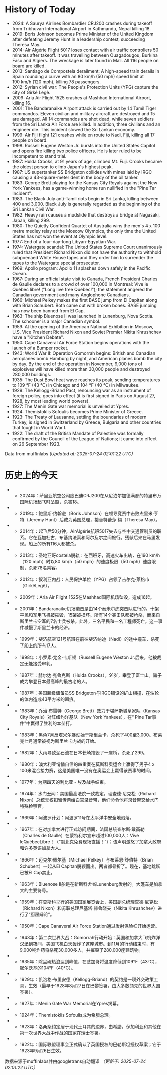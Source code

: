 # History of Today 

- 2024: A Saurya Airlines Bombardier CRJ200 crashes during takeoff from Tribhuvan International Airport in Kathmandu, Nepal killing 18.
- 2019: Boris Johnson becomes Prime Minister of the United Kingdom after defeating Jeremy Hunt in a leadership contest, succeeding Theresa May.
- 2014: Air Algérie Flight 5017 loses contact with air traffic controllers 50 minutes after takeoff. It was travelling between Ouagadougou, Burkina Faso and Algiers. The wreckage is later found in Mali. All 116 people on board are killed.
- 2013: Santiago de Compostela derailment: A high-speed train derails in Spain rounding a curve with an 80 km/h (50 mph) speed limit at 190 km/h (120 mph), killing 78 passengers.
- 2012: Syrian civil war: The People's Protection Units (YPG) capture the city of Girkê Legê.
- 2009: Aria Air Flight 1525 crashes at Mashhad International Airport, killing 16.
- 2001: The Bandaranaike Airport attack is carried out by 14 Tamil Tiger commandos. Eleven civilian and military aircraft are destroyed and 15 are damaged. All 14 commandos are shot dead, while seven soldiers from the Sri Lanka Air Force are killed. In addition, three civilians and an engineer die. This incident slowed the Sri Lankan economy.
- 1999: Air Fiji flight 121 crashes while en route to Nadi, Fiji, killing all 17 people on board.
- 1998: Russell Eugene Weston Jr. bursts into the United States Capitol and opens fire killing two police officers. He is later ruled to be incompetent to stand trial.
- 1987: Hulda Crooks, at 91 years of age, climbed Mt. Fuji. Crooks became the oldest person to climb Japan's highest peak.
- 1987: US supertanker SS Bridgeton collides with mines laid by IRGC causing a 43-square-meter dent in the body of the oil tanker.
- 1983: George Brett playing for the Kansas City Royals against the New York Yankees, has a game-winning home run nullified in the "Pine Tar Incident".
- 1983: The Black July anti-Tamil riots begin in Sri Lanka, killing between 400 and 3,000. Black July is generally regarded as the beginning of the Sri Lankan Civil War.
- 1982: Heavy rain causes a mudslide that destroys a bridge at Nagasaki, Japan, killing 299.
- 1980: The Quietly Confident Quartet of Australia wins the men's 4 x 100 metre medley relay at the Moscow Olympics, the only time the United States has not won the event at Olympic level.
- 1977: End of a four-day-long Libyan-Egyptian War.
- 1974: Watergate scandal: The United States Supreme Court unanimously ruled that President Richard Nixon did not have the authority to withhold subpoenaed White House tapes and they order him to surrender the tapes to the Watergate special prosecutor.
- 1969: Apollo program: Apollo 11 splashes down safely in the Pacific Ocean.
- 1967: During an official state visit to Canada, French President Charles de Gaulle declares to a crowd of over 100,000 in Montreal: Vive le Québec libre! ("Long live free Quebec!"); the statement angered the Canadian government and many Anglophone Canadians.
- 1966: Michael Pelkey makes the first BASE jump from El Capitan along with Brian Schubert. Both came out with broken bones. BASE jumping has now been banned from El Cap.
- 1963: The ship Bluenose II was launched in Lunenburg, Nova Scotia. The schooner is a major Canadian symbol.
- 1959: At the opening of the American National Exhibition in Moscow, U.S. Vice President Richard Nixon and Soviet Premier Nikita Khrushchev have a "Kitchen Debate".
- 1950: Cape Canaveral Air Force Station begins operations with the launch of a Bumper rocket.
- 1943: World War II: Operation Gomorrah begins: British and Canadian aeroplanes bomb Hamburg by night, and American planes bomb the city by day. By the end of the operation in November, 9,000 tons of explosives will have killed more than 30,000 people and destroyed 280,000 buildings.
- 1935: The Dust Bowl heat wave reaches its peak, sending temperatures to 109 °F (43 °C) in Chicago and 104 °F (40 °C) in Milwaukee.
- 1929: The Kellogg-Briand Pact, renouncing war as an instrument of foreign policy, goes into effect (it is first signed in Paris on August 27, 1928, by most leading world powers).
- 1927: The Menin Gate war memorial is unveiled at Ypres.
- 1924: Themistoklis Sofoulis becomes Prime Minister of Greece.
- 1923: The Treaty of Lausanne, settling the boundaries of modern Turkey, is signed in Switzerland by Greece, Bulgaria and other countries that fought in World War I.
- 1922: The draft of the British Mandate of Palestine was formally confirmed by the Council of the League of Nations; it came into effect on 26 September 1923.

Data from muffinlabs
*(Updated at: 2025-07-24 02:01:22 UTC)*

# 历史上的今天 

- -  2024年：萨里亚航空公司庞巴迪CRJ200在从尼泊尔加德满都的特里布万国际机场起飞时坠毁，杀害18。
- -  2019年：鲍里斯·约翰逊（Boris Johnson）在领导竞赛中击败杰里米·亨特（Jeremy Hunt）后成为英国总理，接替特蕾莎·梅（Theresa May）。
- -  2014年：起飞后50分钟，AirAlgérie航班5017失去与空中交通管制员的联系。它在瓦加杜古，布基纳法索和阿尔及尔之间旅行。残骸后来在马里发现。船上的所有116人都被杀。
- -  2013年：圣地亚哥costela脱轨：在西班牙，高速火车出轨，在190 km/h（120 mph）时以80 km/h（50 mph）的速度极限（50 mph）速度限制，杀死78名乘客。
- -  2012年：叙利亚内战：人民保护单位（YPG）占领了吉尔克·莱格市（GirkêLegê）。
- -  2009年：Aria Air Flight 1525在Mashhad国际机场坠毁，造成16起。
- -  2001年：Bandaranaike机场袭击是由14个泰米尔虎突击队进行的。十架平民和军用飞机被摧毁，15架被损坏。所有14个突击队都被枪杀，而来自斯里兰卡空军的7名士兵被杀。此外，三名平民和一名工程师死亡。这一事件减慢了斯里兰卡的经济。
- -  1999年：斐济航空121号航班在前往斐济纳迪（Nadi）的途中撞车，杀死了船上的所有17人。
- -  1998年：小罗素·尤金·韦斯顿（Russell Eugene Weston Jr.后来，他被裁定无能接受审判。
- -  1987年：赫尔达·克鲁克斯（Hulda Crooks），91岁，攀登了富士山。骗子成为攀登日本最高峰的最古老的人。
- -  1987年：美国超级储备员SS Bridgeton与IRGC铺设的矿山相撞，在油轮的体内造成43平方米的凹痕。
- -  1983年：乔治·布雷特（George Brett）效力于堪萨斯城皇家队（Kansas City Royals）对阵纽约洋基队（New York Yankees），在“ Pine Tar事件”中赢得了胜利的本垒打。
- -  1983年：黑色7月反塔米尔暴动始于斯里兰卡，杀死了400至3,000。布莱克七月通常被视为斯里兰卡内战的开始。
- -  1982年：大雨导致泥石流在日本长崎摧毁了一座桥，杀死了299。
- -  1980年：澳大利亚悄悄自信的四重奏在莫斯科奥运会上赢得了男子4 x 100米混合接力赛，这是美国唯一没有在奥运会上赢得该赛事的时间。
- -  1977年：为期四天的利比亚 - 埃及战争结束。
- -  1974年：水门丑闻：美国最高法院一致裁定，理查德·尼克松（Richard Nixon）总统无权扣留传票给白宫录音带，他们命令他将录音带交给水门特殊检察官。
- -  1969年：阿波罗计划：阿波罗11号在太平洋中安全地溅落。
- -  1967年：在对加拿大进行正式访问期间，法国总统查尔斯·戴高勒（Charles de Gaulle）在蒙特利尔宣布超过100,000人：Vive leQuébecLibre！（“魁北克免费现场直播！”）；该声明激怒了加拿大政府和许多英语加拿大人。
- -  1966年：迈克尔·佩尔基（Michael Pelkey）与布莱恩·舒伯特（Brian Schubert）一起从El Capitan脱颖而出。两者都骨折了。现在，基地跳跃已被El Cap禁止。
- -  1963年：Bluenose II船是在新斯科舍省Lunenburg发射的。大篷车是加拿大的主要符号。
- -  1959年：在莫斯科举行的美国国家展览会上，美国副总统理查德·尼克松（Richard Nixon）和苏联总理尼基塔·赫鲁晓夫（Nikita Khrushchev）进行了“厨房辩论”。
- -  1950年：Cape Canaveral Air Force Station通过发射保险杠开始运营。
- -  1943年：第二次世界大战：Gomorrah行动开始：英国和加拿大飞机炸弹汉堡到夜间，美国飞机白天轰炸了这座城市。到11月的行动结束时，有9,000吨炸药将杀死30,000多人，并摧毁了280,000座建筑物。
- -  1935年：除尘碗热浪达到峰值，在芝加哥将温度降低到109°F（43°C），密尔沃基的104°F（40°C）。
- -  1929年：凯洛格·布里安德（Kellogg-Briand）的契约是一项外交政策工具，生效（最早于1928年8月27日在巴黎签署，由大多数领先的世界大国签署）。
- -  1927年：Menin Gate War Memorial在Ypres揭幕。
- -  1924年：Themistoklis Sofoulis成为希腊总理。
- -  1923年：洛桑条约定居于现代土耳其的边界，由希腊，保加利亚和其他在第一次世界大战中作战的国家在瑞士签署。
- -  1922年：国际联盟理事会正式确认了英国授权的巴勒斯坦授权草案；它于1923年9月26日生效。

数据来源于muffinlabs并由googletrans自动翻译
*（更新于: 2025-07-24 02:01:22 UTC）*